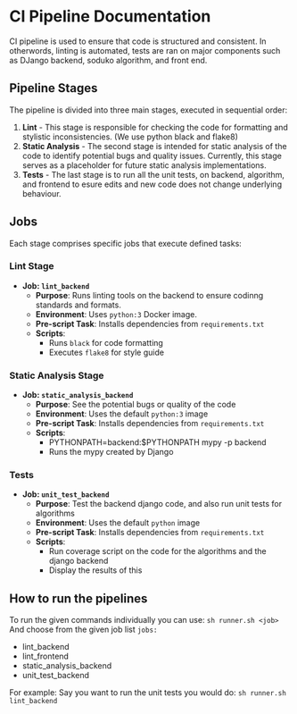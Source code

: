 # CI Pipeline Documentation

CI pipeline is used to ensure that code is structured and consistent. In otherwords,
linting is automated, tests are ran on major components such as DJango backend, soduko algorithm, and front end.

## Pipeline Stages

The pipeline is divided into three main stages, executed in sequential order:

1. **Lint** - This stage is responsible for checking the code for formatting and stylistic inconsistencies. (We use python black and flake8)
2. **Static Analysis** - The second stage is intended for static analysis of the code to identify potential bugs and quality issues. Currently, this stage serves as a placeholder for future static analysis implementations.
3. **Tests** - The last stage is to run all the unit tests, on backend, algorithm, and frontend to esure edits and new code does not change underlying behaviour.

## Jobs

Each stage comprises specific jobs that execute defined tasks:

### Lint Stage

- **Job: `lint_backend`**
  - **Purpose**: Runs linting tools on the backend to ensure codinng standards and formats.
  - **Environment**: Uses `python:3` Docker image.
  - **Pre-script Task**: Installs dependencies from `requirements.txt`
  - **Scripts**:
    - Runs `black` for code formatting
    - Executes `flake8` for style guide

### Static Analysis Stage

- **Job: `static_analysis_backend`**
  - **Purpose**: See the potential bugs or quality of the code
  - **Environment**: Uses the default `python:3` image
  - **Pre-script Task**: Installs dependencies from `requirements.txt`
  - **Scripts**:
    - PYTHONPATH=backend:$PYTHONPATH mypy -p backend
    - Runs the mypy created by Django

### Tests

- **Job: `unit_test_backend`**
  - **Purpose**: Test the backend django code, and also run unit tests for algorithms
  - **Environment**: Uses the default `python` image
  - **Pre-script Task**: Installs dependencies from `requirements.txt`
  - **Scripts**:
    - Run coverage script on the code for the algorithms and the django backend
    - Display the results of this 


## How to run the pipelines
To run the given commands individually you can use: `sh runner.sh <job>`
And choose from the given job list
`jobs:`
- lint_backend
- lint_frontend
- static_analysis_backend
- unit_test_backend 

For example: 
Say you want to run the unit tests you would do:
`sh runner.sh lint_backend`

